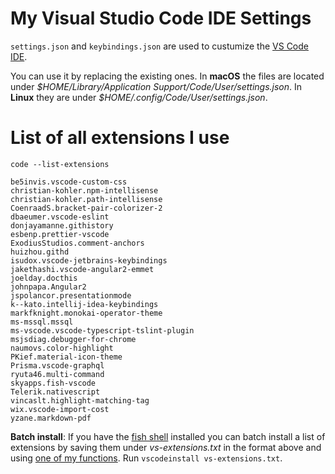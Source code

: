 # My Visual Studio Code IDE Settings

`settings.json` and `keybindings.json` are used to custumize the [VS Code IDE](https://code.visualstudio.com/).

You can use it by replacing the existing ones. In **macOS** the files are located under _\$HOME/Library/Application Support/Code/User/settings.json_. In **Linux** they are under _\$HOME/.config/Code/User/settings.json_.

# List of all extensions I use

`code --list-extensions`

```console
be5invis.vscode-custom-css
christian-kohler.npm-intellisense
christian-kohler.path-intellisense
CoenraadS.bracket-pair-colorizer-2
dbaeumer.vscode-eslint
donjayamanne.githistory
esbenp.prettier-vscode
ExodiusStudios.comment-anchors
huizhou.githd
isudox.vscode-jetbrains-keybindings
jakethashi.vscode-angular2-emmet
joelday.docthis
johnpapa.Angular2
jspolancor.presentationmode
k--kato.intellij-idea-keybindings
markfknight.monokai-operator-theme
ms-mssql.mssql
ms-vscode.vscode-typescript-tslint-plugin
msjsdiag.debugger-for-chrome
naumovs.color-highlight
PKief.material-icon-theme
Prisma.vscode-graphql
ryuta46.multi-command
skyapps.fish-vscode
Telerik.nativescript
vincaslt.highlight-matching-tag
wix.vscode-import-cost
yzane.markdown-pdf
```

**Batch install**: If you have the [fish shell](https://fishshell.com/) installed you can batch install a list of extensions by saving them under *vs-extensions.txt* in the format above and using [one of my functions](https://github.com/al-soup/my-fish-functions/blob/master/vscodeinstall.fish). Run `vscodeinstall vs-extensions.txt`.
